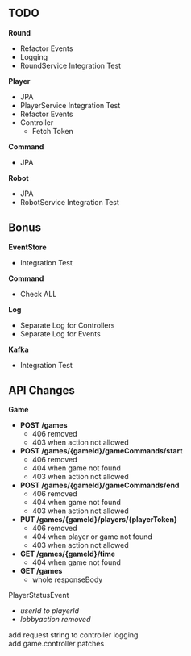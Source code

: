 

## TODO

**Round**
- Refactor Events
- Logging
- RoundService Integration Test

**Player**
- JPA
- PlayerService Integration Test
- Refactor Events
- Controller
  - Fetch Token

**Command**
- JPA
  
**Robot**
- JPA
- RobotService Integration Test



## Bonus
**EventStore**
- Integration Test

**Command**
- Check ALL

**Log**
- Separate Log for Controllers
- Separate Log for Events

**Kafka**
- Integration Test


## API Changes

**Game**
- **POST /games**
  - 406 removed
  - 403 when action not allowed
- **POST /games/{gameId}/gameCommands/start**
  - 406 removed
  - 404 when game not found
  - 403 when action not allowed
- **POST /games/{gameId}/gameCommands/end**
  - 406 removed
  - 404 when game not found
  - 403 when action not allowed
- **PUT /games/{gameId}/players/{playerToken}**
  - 406 removed
  - 404 when player or game not found
  - 403 when action not allowed
- **GET /games/{gameId}/time**
  - 404 when game not found
- **GET /games**
  - whole responseBody

PlayerStatusEvent
  - _userId to playerId_
  - _lobbyaction removed_

add request string to controller logging \
add game.controller patches